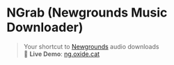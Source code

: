 # NGrab (Newgrounds Music Downloader)
> Your shortcut to [Newgrounds](https://www.newgrounds.com/) audio downloads  
🚀 **Live Demo**: [ng.oxide.cat](https://ng.oxide.cat/)